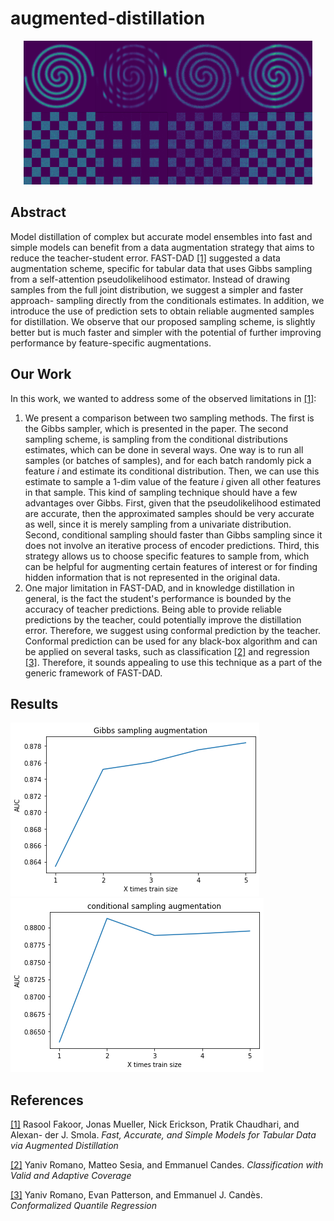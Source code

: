 # augmented-distillation
<p align="center">
  <img src="./figures/gibbs.png">
</p>

## Abstract
Model distillation of complex but accurate model ensembles into fast and simple models can benefit from a data augmentation strategy that aims to reduce the teacher-student error. 
FAST-DAD [[1]](#references) suggested a data augmentation scheme, specific for tabular data that uses Gibbs sampling from a self-attention pseudolikelihood estimator. 
Instead of drawing samples from the full joint distribution, we suggest a simpler and faster approach- sampling directly from the conditionals estimates. In addition, we introduce the use of prediction sets to obtain reliable augmented samples for distillation. 
We observe that our proposed sampling scheme, is slightly better but is much faster and simpler with the potential of further improving performance by feature-specific augmentations.

## Our Work
In this work, we wanted to address some of the observed limitations in [[1]](#references):
  1. We present a comparison between two sampling methods. The first is the Gibbs sampler, which is presented in the paper. The second sampling scheme, is sampling from the conditional distributions estimates, which can be done in several ways. One way is to run all samples (or batches of samples), and for each batch randomly pick a feature $i$ and estimate its conditional distribution. Then, we can use this estimate to sample a 1-dim value of the feature $i$ given all other features in that sample. This kind of sampling technique should have a few advantages over Gibbs. First, given that the pseudolikelihood estimated are accurate, then the approximated samples should be very accurate as well, since it is merely sampling from a univariate distribution. Second, conditional sampling should faster than Gibbs sampling since it does not involve an iterative process of encoder predictions. Third, this strategy allows us to choose specific features to sample from, which can be helpful for augmenting certain features of interest or for finding hidden information that is not represented in the original data.
  2. One major limitation in FAST-DAD, and in knowledge distillation in general, is the fact the student's performance is bounded by the accuracy of teacher predictions. Being able to provide reliable predictions by the teacher, could potentially improve the distillation error. Therefore, we suggest using conformal prediction by the teacher. Conformal prediction can be used for any black-box algorithm and can be applied on several tasks, such as classification [[2]](#references) and regression [[3]](#references). Therefore, it sounds appealing to use this technique as a part of the generic framework of FAST-DAD.

## Results
<p float="left">
  <img src="./figures/gibbs_res.png" />
  <img src="./figures/cond_res.png" /> 
</p>

## References
[[1]](https://arxiv.org/abs/2006.14284) Rasool Fakoor, Jonas Mueller, Nick Erickson, Pratik Chaudhari, and Alexan-
der J. Smola. *Fast, Accurate, and Simple Models for Tabular Data via Augmented
Distillation*

[[2]](https://arxiv.org/abs/2006.02544) Yaniv Romano, Matteo Sesia, and Emmanuel Candes. *Classification with
Valid and Adaptive Coverage*

[[3]](https://arxiv.org/abs/1905.03222) Yaniv Romano, Evan Patterson, and Emmanuel J. Candès. *Conformalized Quantile Regression*

